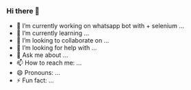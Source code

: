 ### Hi there 👋
<link rel="icon" href="https://fontawesome.com/v5.15/icons/python/favicon.ico">
<link rel="icon" href="https://fontawesome.com/v5.15/icons/python/images/favicon/icon.svg" type="image/svg+xml">
<link rel="apple-touch-icon" href="https://fontawesome.com/v5.15/icons/python/images/favicon/apple-touch-icon.png">
<link rel="manifest" href="https://fontawesome.com/v5.15/icons/python/manifest/app.json">

- 🔭 I’m currently working on whatsapp bot with <i class="fab fa-python"></i> + selenium ...
- 🌱 I’m currently learning ...
- 👯 I’m looking to collaborate on ...
- 🤔 I’m looking for help with ...
- 💬 Ask me about ...
- 📫 How to reach me: ...
- 😄 Pronouns: ...
- ⚡ Fun fact: ...
